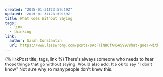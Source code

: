 ```yaml
---
created: "2025-01-31T23:59:59Z"
updated: "2025-01-31T23:59:59Z"
title: What Goes Without Saying
tags:
  - link
  - thinking
link:
  author: Sarah Constantin
  url: https://www.lesswrong.com/posts/sAcPTiN86fAMSA599/what-goes-without-saying
---
```


{% linkPost title, tags, link %} There's always someone who needs to hear those things that go without saying. Would also add: It's ok to say "I don't know." Not sure why so many people don't know this.
